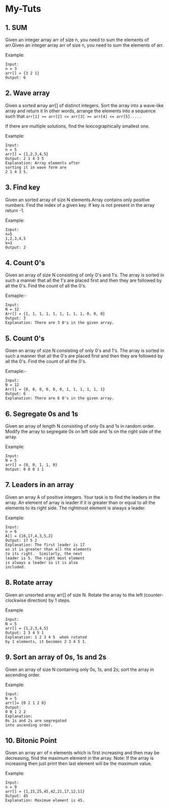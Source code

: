 # My-Tuts

## 1. SUM

Given an integer array arr of size n, you need to sum the elements of arr.Given an integer array arr of size n, you need to sum the elements of arr.

Example:

```
Input:
n = 3
arr[] = {3 2 1}
Output: 6
```

## 2. Wave array

Given a sorted array arr[] of distinct integers. Sort the array into a wave-like array and return it
In other words, arrange the elements into a sequence such that `arr[1] >= arr[2] <= arr[3] >= arr[4] <= arr[5].....`

If there are multiple solutions, find the lexicographically smallest one.

Example:

```
Input:
n = 5
arr[] = {1,2,3,4,5}
Output: 2 1 4 3 5
Explanation: Array elements after
sorting it in wave form are
2 1 4 3 5.
```

## 3. Find key

Given an sorted array of size N elements.Array contains only positive numbers. Find the index of a given key. If key is not present in the array return -1.

Example:

```
Input:
n=5
1,2,3,4,5
k=3
Output: 2
```

## 4. Count 0's

Given an array of size N consisting of only 0's and 1's. The array is sorted in such a manner that all the 1's are placed first and then they are followed by all the 0's. Find the count of all the 0's.

Exmaple:-

```
Input:
N = 12
Arr[] = {1, 1, 1, 1, 1, 1, 1, 1, 1, 0, 0, 0}
Output: 3
Explanation: There are 3 0's in the given array.

```

## 5. Count 0's

Given an array of size N consisting of only 0's and 1's. The array is sorted in such a manner that all the 0's are placed first and then they are followed by all the 0's. Find the count of all the 0's.

Exmaple:-

```
Input:
N = 12
Arr[] = {0, 0, 0, 0, 0, 0, 1, 1, 1, 1, 1, 1}
Output: 6
Explanation: There are 6 0's in the given array.
```

## 6. Segregate 0s and 1s

Given an array of length N consisting of only 0s and 1s in random order. Modify the array to segregate 0s on left side and 1s on the right side of the array.

Example:

```
Input:
N = 5
arr[] = {0, 0, 1, 1, 0}
Output: 0 0 0 1 1

```

## 7. Leaders in an array

Given an array A of positive integers. Your task is to find the leaders in the array. An element of array is leader if it is greater than or equal to all the elements to its right side. The rightmost element is always a leader.

Example:

```
Input:
n = 6
A[] = {16,17,4,3,5,2}
Output: 17 5 2
Explanation: The first leader is 17
as it is greater than all the elements
to its right.  Similarly, the next
leader is 5. The right most element
is always a leader so it is also
included.

```

## 8. Rotate array

Given an unsorted array arr[] of size N. Rotate the array to the left (counter-clockwise direction) by 1 steps.

Example

```
Input:
N = 5
arr[] = {1,2,3,4,5}
Output: 2 3 4 5 1
Explanation: 1 2 3 4 5  when rotated
by 1 elements, it becomes 2 3 4 5 1.
```

## 9. Sort an array of 0s, 1s and 2s

Given an array of size N containing only 0s, 1s, and 2s; sort the array in ascending order.

Example:

```
Input:
N = 5
arr[]= {0 2 1 2 0}
Output:
0 0 1 2 2
Explanation:
0s 1s and 2s are segregated
into ascending order.
```

## 10. Bitonic Point

Given an array arr of n elements which is first increasing and then may be decreasing, find the maximum element in the array.
Note: If the array is increasing then just print then last element will be the maximum value.

Example:

```
Input:
n = 9
arr[] = {1,15,25,45,42,21,17,12,11}
Output: 45
Explanation: Maximum element is 45.
```
